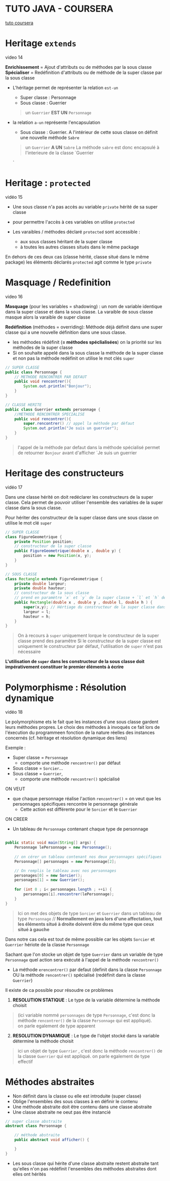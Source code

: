 # TUTO JAVA - COURSERA 

[tuto coursera](https://www.coursera.org/learn/programmation-orientee-objet-java/home/welcome)

# Heritage `extends`

video 14

**Enrichissement** = Ajout d'attributs ou de méthodes par la sous classe
**Spécialiser** = Redéfinition d'attributs ou de méthode de la super classe par la sous classe

* L'héritage permet de représenter la relation `est-un`
    * Super classe : Personnage 
    * Sous classe : Guerrier 
    > un `Guerrier` **EST UN** `Personnage`

* la relation `a-un` représente l'encapsulation 
    * Sous classe : Guerrier. A l'intérieur de cette sous classe on définit une nouvelle méthode `Sabre`
    > un `Guerrier` **A UN** `Sabre`
    > La méthode `sabre` est donc encapsulé à l'interieure de la classe `Guerrier
    
    `
# Heritage : `protected` 

vidéo  15

* Une sous classe n'a pas accès au variable `private` hérité de sa super classe
* pour permettre l'accès à ces variables on utilise `protected`

* Les varaibles / méthodes déclaré `protected` sont accessible : 
    * aux sous classes héritant de la super classe 
    * à toutes les autres classes situés dans le même package

En dehors de ces deux cas (classe hérité, classe situé dans le même package) les éléments déclarés `protected` agit comme le type `private`

# Masquage / Redefinition 

video 16 

**Masquage** (pour les variables = shadowing) : un nom de variable identique dans la super classe et dans la sous classe. La varaible de sous classe masque alors la varaible de super classe   

**Redéfinition** (méthodes = overriding): Méthode déjà définit dans une super classe qui a une nouvelle définition dans une sous classe. 
* les méthodes rédéfinit (**= méthodes spéclialisées**) on la priorité sur les méthodes de la super classe
* Si on souhaite appelé dans la sous classe la méthode de la super classe et non pas la méthode redéfinit on utilise le mot clés `super`

``` java
// SUPER CLASSE 
public class Personnage {
    // METHODE RENCONTRER PAR DEFAUT 
    public void rencontrer(){
        System.out.println("Bonjour");
    }
}

// CLASSE HERITE
public class Guerrier extends personnage {
    //METHODE RENCONTRER SPECIALISE 
    public void rencontrer(){
        super.rencontrer() // appel la méthode par défaut 
        System.out.println("Je suis un guerrier");
    }
}
```
> l'appel de la méthode par defaut dans la méthode spécialisé permet de retourner `Bonjour` avant d'afficher `Je suis un guerrier

# Heritage des constructeurs 

vidéo 17 

Dans une classe hérité on doit redéclarer les constructeurs de la super classe. Cela permet de pouvoir utiliser l'ensemble des variables de la super classe dans la sous classe. 

Pour hériter des constructeur de la super classe dans une sous classe on utilise le mot clé `super`

``` java 
// SUPER CLASSE
class FigureGeometrique {
    private Position position; 
    // constructeur de la super classe
    public FigureGeometrique(double x , double y) {
        position = new Position(x, y);
    }
}

// SOUS CLASSE
class Rectangle extends FigureGeometrique {
    private double largeur;
    private double hauteur; 
    // constructeur de la sous classe 
    // prend en paramètre `x` et `y` de la super classe + `l` et `h` de la sous classe
    public Rectangle(double x , double y , double l, double h ) {
        super(x,y); // Hértiage du constructeur de la super classe dans la sous classe 
        largeur = l; 
        hauteur = h;
    }
}
```
> On à recours à `super` uniquement lorque le constructeur de la super classe prend des paramêtre 
> Si le constructeur de la super classe est uniquement le constructeur par défaut, l'utilisation de `super` n'est pas nécessaire

**L'utilisation de `super` dans les constructeur de la sous classe doit impérativement constituer le premier éléments à écrire**

# Polymorphisme : Résolution dynamique 

vidéo 18

Le polymorphisme ets le fait que les instances d'une sous classe gardent leurs méthodes propres. Le choix des méthodes à invoqués ce fait lors de l'éxecution du programmeen fonction de la nature réelles des instances concernés (cf. héritage et résolution dynamique des liens)

Exemple : 
* Super classe = `Personnage`
    * comporte une méthode `rencontrer()` par défaut
* Sous classe = `Sorcier`...
* Sous classe = `Guerrier`,
    * comporte une méthode `rencontrer()` spécialisé

ON VEUT 
* que chaque personnage réalise l'action `rencontrer()` = on veut que les personnages spécifiques rencontre le personnage générale
    * Cette action est différente pour le `Sorcier` et le `Guerrier`

ON CREER 
* Un tableau de `Personnage` contenant chaque type de personnage 

```java 

public static void main(String[] args) {
    Personnage lePersonnage = new Personnage();
    
    // on cérer un tableau contenant nos deux personnages spécifiques
    Personnage[] personnages = new Personnage[2]; 

    // On remplis le tableau avec nos personnages
    personages[0] = new Sorcier();
    personages[1] = new Guerrier();
    
    for (int 0 ; i< personnages.length ; ++i) {
        personnages[i].rencontrer(lePersonnage);
    }
}
```
> Ici on met des objets de type `Sorcier` et `Guerrier` dans un tableau de type `Personnage` // **Normallement en java lors d'une affectation, tout les éléments situé à droite doivent être du même type que ceux situé à gauche** 

Dans notre cas cela est tout de même possible car les objets `Sorcier` et `Guerrier` hériote de la classe `Personnage`

Sachant que l'on stocke un objet de type `Guerrier` dans un variable de type `Personnage` quel action sera exécuté à l'appel de la méthode `rencontrer()`
* La méthode `erencontrer()` par defaut (definit dans la classe `Personnage` OU la méthode `rencontrer()` spécialisé (redéfinit dans la classe `Guerrier`)

Il existe de ca possible pour résoudre ce problèmes 
1. **RESOLUTION STATIQUE** : Le type de la variable détermine la méthode choisit
> (ici variable  nommé `personnages` de type `Personnage`, c'est donc la méthode `rencontrer()` de la classe `Personnage` qui est appliqué).  
> on parle egalement de type apparent
2. **RESOLUTION DYNAMIQUE** :  Le type de l'objet stocké dans la variable détermine la méthode choisit
> ici un objet de type `Guerrier` , c'est donc la méthode `rencontrer()` de la classe `Guerrier` qui est appliqué.
> on parle egalement de type effectif

# Méthodes abstraites 

* Non définit dans la classe ou elle est introduite (super classe) 
* Oblige l'ensembles des sous classes à en définir le contenu  
* Une méthode abstraite doit être contenu dans une classe abstraite 
* Une classe abstraite ne oeut pas être instancié 

``` java
// super classe abstraite 
abstract class Personnage {

    // méthode abstraite 
    public abstract void afficher() {

    }
}
```

* Les sous classe qui hérite d'une classe abstraite restent abstraite tant qu'elles n'on pas rédéfinit l'ensembles des méthodes abstraites dont elles ont hérités 